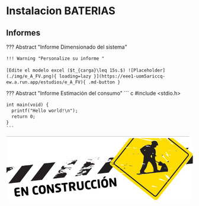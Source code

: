 # Instalacion BATERIAS

## Informes

??? Abstract "Informe Dimensionado del sistema"

    !!! Warning "Personalize su informe "

    [Edite el modelo excel ($t_{carga}\leq 15s.$) ![Placeholder](./img/e_A_FV.png){ loading=lazy }](https://eee1-uom5ariccq-ew.a.run.app/estudios/e_A_FV){ .md-button }
  <iframe hidden src="https://eee1-uom5ariccq-ew.a.run.app/estudios/e_A_FV" > </iframe>


??? Abstract "Informe Estimación del consumo"
    ``` c
    #include <stdio.h>

    int main(void) {
      printf("Hello world!\n");
      return 0;
    }
    ```













![image-20210831133747296](Instalacion_BATERIAS.assets/image-20210831133747296.png)

